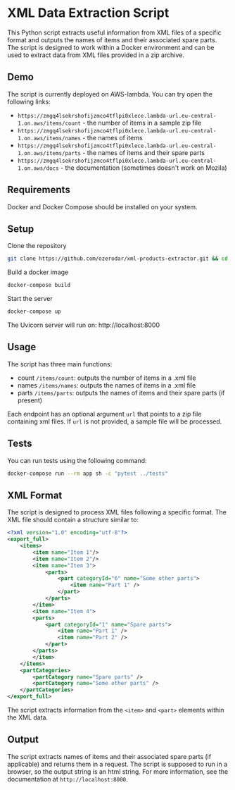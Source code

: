 # XML Data Extraction Script
This Python script extracts useful information from XML files of a specific format and outputs the names of items and their associated spare parts. The script is designed to work within a Docker environment and can be used to extract data from XML files provided in a zip archive.

## Demo
The script is currently deployed on AWS-lambda. You can try open the following links:
- `https://zmgq4lsekrshofijzmco4tflpi0xlece.lambda-url.eu-central-1.on.aws/items/count` - the number of items in a sample zip file
- `https://zmgq4lsekrshofijzmco4tflpi0xlece.lambda-url.eu-central-1.on.aws/items/names` - the names of items
- `https://zmgq4lsekrshofijzmco4tflpi0xlece.lambda-url.eu-central-1.on.aws/items/parts` - the names of items and their spare parts
- `https://zmgq4lsekrshofijzmco4tflpi0xlece.lambda-url.eu-central-1.on.aws/docs` - the documentation (sometimes doesn't work on Mozila)

## Requirements
Docker and Docker Compose should be installed on your system.

## Setup

Clone the repository

```bash
git clone https://github.com/ozerodar/xml-products-extractor.git && cd xml-products-extractor
```

Build a docker image
```bash
docker-compose build
```

Start the server
```bash
docker-compose up
```
The Uvicorn server will run on: http://localhost:8000

## Usage

The script has three main functions:
- count `/items/count`: outputs the number of items in a .xml file
- names `/items/names`: outputs the names of items in a .xml file
- parts `/items/parts`: outputs the names of items and their spare parts (if present)

Each endpoint has an optional argument `url` that points to a zip file containing xml files. If `url` is not provided, a sample file will be processed.

## Tests
You can run tests using the following command:

```bash
docker-compose run --rm app sh -c "pytest ../tests"
```

## XML Format
The script is designed to process XML files following a specific format. The XML file should contain a structure similar to:

```xml
<?xml version="1.0" encoding="utf-8"?>
<export_full>
    <items>
        <item name="Item 1"/>
        <item name="Item 2"/>
        <item name="Item 3">
            <parts>
                <part categoryId="6" name="Some other parts">
                    <item name="Part 1" />
                </part>
            </parts>
        </item>
        <item name="Item 4">
        <parts>
            <part categoryId="1" name="Spare parts">
                <item name="Part 1" />
                <item name="Part 2" />
            </part>
        </parts>
        </item>
    </items>
    <partCategories>
        <partCategory name="Spare parts" />
        <partCategory name="Some other parts" />
    </partCategories>
</export_full>
```
The script extracts information from the `<item>` and `<part>` elements within the XML data.

## Output
The script extracts names of items and their associated spare parts (if applicable) and returns them in a request. The script is supposed to run in a browser, so the output string is an html string. For more information, see the documentation at `http://localhost:8000`.
